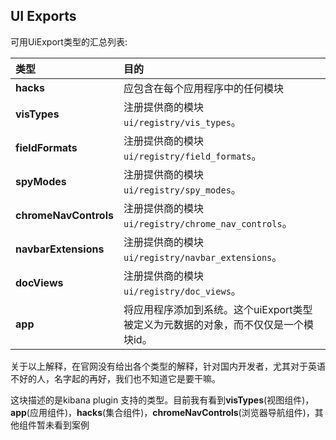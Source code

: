 ## UI Exports

可用UiExport类型的汇总列表:

| 类型 | 目的 |
| :--- | :--- |
| **hacks** | 应包含在每个应用程序中的任何模块 |
| **visTypes** | 注册提供商的模块`ui/registry/vis_types`。 |
| **fieldFormats** | 注册提供商的模块`ui/registry/field_formats`。 |
| **spyModes** | 注册提供商的模块`ui/registry/spy_modes`。 |
| **chromeNavControls** | 注册提供商的模块`ui/registry/chrome_nav_controls`。 |
| **navbarExtensions** | 注册提供商的模块`ui/registry/navbar_extensions`。 |
| **docViews** | 注册提供商的模块`ui/registry/doc_views`。 |
| **app** | 将应用程序添加到系统。这个uiExport类型被定义为元数据的对象，而不仅仅是一个模块id。 |

关于以上解释，在官网没有给出各个类型的解释，针对国内开发者，尤其对于英语不好的人，名字起的再好，我们也不知道它是要干嘛。

这块描述的是kibana plugin 支持的类型。目前我有看到**visTypes**\(视图组件\)，**app**\(应用组件\)，**hacks**\(集合组件\)，**chromeNavControls**\(浏览器导航组件\)，其他组件暂未看到案例

